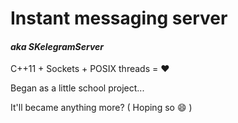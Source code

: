 
# Instant messaging server  

#### _aka SKelegramServer_

C++11 + Sockets + POSIX threads = :heart: 

Began as a little school project...

It'll became anything more? ( Hoping so :smile: )